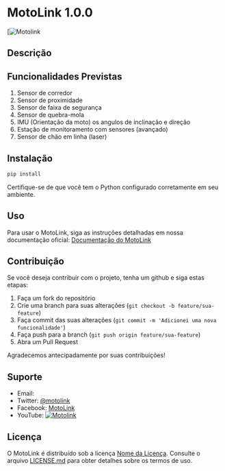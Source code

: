 
# MotoLink 1.0.0


[![Motolink](https://lh3.googleusercontent.com/pw/AP1GczOFeDE3EnZllbo4rF9JgqfRlUhP2XhR3jWTSIuidddlP7SAAw04J8DViqXICY3Nd63DnjeuvvijZGptCWHS7cTins05iKfGhGkyIZwGM7yrL2040GGmS3lG2H9b6dOoUKrZYRn--mYXBVsFSnyLl5eAPIhk5Iyymn3F4PgoI21NRoBCfZcme44QghhMsIHoOH4xgAYm1CHwJXFP08wFNsAn8MVbKsRpFMfLg2QlOi-QI4gDXN0xxe_mFP3cNuPiTp2yQ4wLKKVRetoTQdkVqBU8XYOApFyNbI660eo4H8bIQIbUmgS67DLSWdJ5JZk1o-5dzhNrDgnFobMipYWbCBVtARjCBH2HBcqkq67j8hYGZAL84Ty3G-1tR0zAEFXVOL78c_o7rRgkOjZzSvxPDaL09mCn2nJd08OAWBM78LIBUr_ApxrVyDT6lBnN9RmubGUAmltTP4GtkRuDE087vEEUHgNRIoNheFCHT5otWl8C5XBu2UHHBinjUYOzfZvr3YFc7gx_YL9hXjUpLrhZlHwDzCQyFs5ycX8bu1MPpfgjwSqYTXTncGEmTYFmzyWimAOZCQ7nSur3CrjudM5edg-mwSw0fS9gaR9dGE32D7h6d4XCg1Q0CACpC7KZioK0thbaAiRYUOh6mBQaO9Vt5m-3WvOzcdQzkR9nxDHqJiG6ZAKV5eIUrkoQwnf11Ww7U3Uzse7SbrnOcTYbJrxxKhJ5aZpgThTVmwHuyAdlrh4jgOj8IYWAXDAizkGpXLTItEAW2GkGu2IbFs3cbxOEbyiPKXIrNMbCuj2bdS2nQvX3O5SVcxSX1bMRfxs5N4oCvFPblHCw__11xAUEOC_jMGgMvJhcCrbHDgVBKH7GHxRq8Qi-sg1nPP8VpXB4UpZX0xM33THQCFLp8_I0iCzCeZxWES1LUnFXCsfG1pwbGmzqWpQ8mn09gVT7zx4kHDmdC_LIyusMab3pzSBglMxtdMns2sMeCkQlseouTZBHhm-TpUr6YpfjNT3d0rrwB6LO5p1Y=w675-h676-s-no-gm?authuser=1)



## Descrição


## Funcionalidades Previstas

1. Sensor de corredor
2. Sensor de proximidade
3. Sensor de faixa de segurança
4. Sensor de quebra-mola
5. IMU (Orientação da moto) os angulos de inclinação e direção
6. Estação de monitoramento com sensores (avançado)
7. Sensor de chão em linha (laser)
   


## Instalação


```bash
pip install 
```

Certifique-se de que você tem o Python configurado corretamente em seu ambiente.


## Uso

Para usar o MotoLink, siga as instruções detalhadas em nossa documentação oficial: [Documentação do MotoLink](https://teste.readthedocs.io)

## Contribuição

Se você deseja contribuir com o projeto, tenha um github e siga estas etapas:

1. Faça um fork do repositório
2. Crie uma branch para suas alterações (`git checkout -b feature/sua-feature`)
3. Faça commit das suas alterações (`git commit -m 'Adicionei uma nova funcionalidade'`)
4. Faça push para a branch (`git push origin feature/sua-feature`)
5. Abra um Pull Request

Agradecemos antecipadamente por suas contribuições!

## Suporte

- Email: 
- Twitter: [@motolink](https://twitter.com/)
- Facebook: [MotoLink](https://www.facebook.com/)
- YouTube: [![Motolink](https://img.shields.io/static/v1?label=subscribe&logo=youtube&logoColor=ff0000&color=brightgreen&message=2k)](https://www.youtube.com/c/KivyMD)

## Licença

O MotoLink é distribuído sob a licença [Nome da Licença](LICENSE.md). Consulte o arquivo [LICENSE.md](LICENSE.md) para obter detalhes sobre os termos de uso.


```


